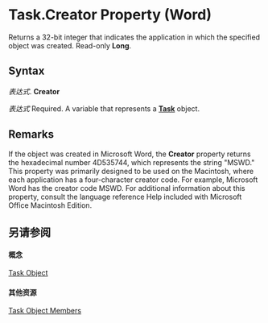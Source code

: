 
# Task.Creator Property (Word)

Returns a 32-bit integer that indicates the application in which the specified object was created. Read-only  **Long**.


## Syntax

 _表达式_. **Creator**

 _表达式_ Required. A variable that represents a **[Task](8802fcd5-0947-2ea0-308a-376077633e34.md)** object.


## Remarks

If the object was created in Microsoft Word, the  **Creator** property returns the hexadecimal number 4D535744, which represents the string "MSWD." This property was primarily designed to be used on the Macintosh, where each application has a four-character creator code. For example, Microsoft Word has the creator code MSWD. For additional information about this property, consult the language reference Help included with Microsoft Office Macintosh Edition.


## 另请参阅


#### 概念


[Task Object](8802fcd5-0947-2ea0-308a-376077633e34.md)
#### 其他资源


[Task Object Members](http://msdn.microsoft.com/library/0697f813-7087-e031-9ad0-a11a0969c201%28Office.15%29.aspx)